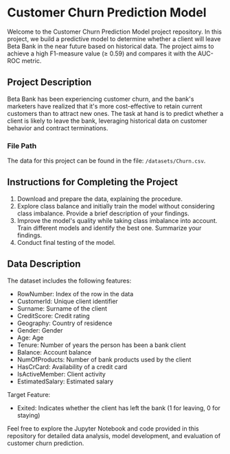 # Customer Churn Prediction Model

Welcome to the Customer Churn Prediction Model project repository. In this project, we build a predictive model to determine whether a client will leave Beta Bank in the near future based on historical data. The project aims to achieve a high F1-measure value (≥ 0.59) and compares it with the AUC-ROC metric.

## Project Description

Beta Bank has been experiencing customer churn, and the bank's marketers have realized that it's more cost-effective to retain current customers than to attract new ones. The task at hand is to predict whether a client is likely to leave the bank, leveraging historical data on customer behavior and contract terminations.

### File Path

The data for this project can be found in the file: `/datasets/Churn.csv`.

## Instructions for Completing the Project

1. Download and prepare the data, explaining the procedure.
2. Explore class balance and initially train the model without considering class imbalance. Provide a brief description of your findings.
3. Improve the model's quality while taking class imbalance into account. Train different models and identify the best one. Summarize your findings.
4. Conduct final testing of the model.

## Data Description

The dataset includes the following features:

- RowNumber: Index of the row in the data
- CustomerId: Unique client identifier
- Surname: Surname of the client
- CreditScore: Credit rating
- Geography: Country of residence
- Gender: Gender
- Age: Age
- Tenure: Number of years the person has been a bank client
- Balance: Account balance
- NumOfProducts: Number of bank products used by the client
- HasCrCard: Availability of a credit card
- IsActiveMember: Client activity
- EstimatedSalary: Estimated salary

Target Feature:
- Exited: Indicates whether the client has left the bank (1 for leaving, 0 for staying)

Feel free to explore the Jupyter Notebook and code provided in this repository for detailed data analysis, model development, and evaluation of customer churn prediction.